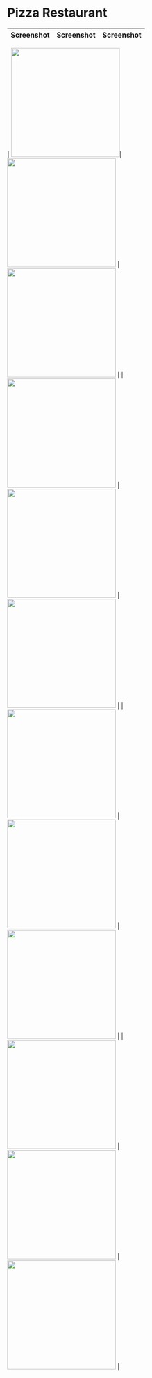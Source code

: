 <!-- @format -->

# Pizza Restaurant

| Screenshot | Screenshot | Screenshot |
| ---------- | ---------- | ---------- |

|
<img src="https://github.com/azmialdi67/azmialdisrRestaurant/blob/master/Screenshot/TampilanAwal1.jpeg" width="250">|
<img src="https://github.com/azmialdi67/azmialdisrRestaurant/blob/master/Screenshot/TampilanAwal2.jpeg" width="250"> |
<img src="https://github.com/azmialdi67/azmialdisrRestaurant/blob/master/Screenshot/TampilanStore1.jpeg" width="250"> |
| <img src="https://github.com/azmialdi67/azmialdisrRestaurant/blob/master/Screenshot/TampilanStore2.jpeg" width="250"> |
<img src="https://github.com/azmialdi67/azmialdisrRestaurant/blob/master/Screenshot/TampilanStore3.jpeg" width="250"> | 
<img src="https://github.com/azmialdi67/azmialdisrRestaurant/blob/master/Screenshot/TampilanAwalMenu.jpeg" width="250"> |
| <img src="https://github.com/azmialdi67/azmialdisrRestaurant/blob/master/Screenshot/TampilanMenu1.jpeg" width="250"> | 
<img src="https://github.com/azmialdi67/azmialdisrRestaurant/blob/master/Screenshot/TampilanMenu2.jpeg" width="250"> | 
<img src="https://github.com/azmialdi67/azmialdisrRestaurant/blob/master/Screenshot/TampilanMenu3.jpeg" width="250"> |
| <img src="https://github.com/azmialdi67/azmialdisrRestaurant/blob/master/Screenshot/TampilanOrder1.jpeg" width="250"> | 
<img src="https://github.com/azmialdi67/azmialdisrRestaurant/blob/master/Screenshot/TampilanOrder2.jpeg" width="250"> | 
<img src="https://github.com/azmialdi67/azmialdisrRestaurant/blob/master/Screenshot/TampilanOrder3.jpeg" width="250"> |
